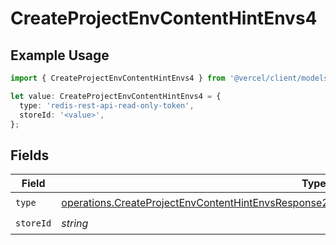 # CreateProjectEnvContentHintEnvs4

## Example Usage

```typescript
import { CreateProjectEnvContentHintEnvs4 } from '@vercel/client/models/operations';

let value: CreateProjectEnvContentHintEnvs4 = {
  type: 'redis-rest-api-read-only-token',
  storeId: '<value>',
};
```

## Fields

| Field     | Type                                                                                                                                                                                                           | Required           | Description |
| --------- | -------------------------------------------------------------------------------------------------------------------------------------------------------------------------------------------------------------- | ------------------ | ----------- |
| `type`    | [operations.CreateProjectEnvContentHintEnvsResponse201ApplicationJSONResponseBodyCreated24Type](../../models/operations/createprojectenvcontenthintenvsresponse201applicationjsonresponsebodycreated24type.md) | :heavy_check_mark: | N/A         |
| `storeId` | _string_                                                                                                                                                                                                       | :heavy_check_mark: | N/A         |
